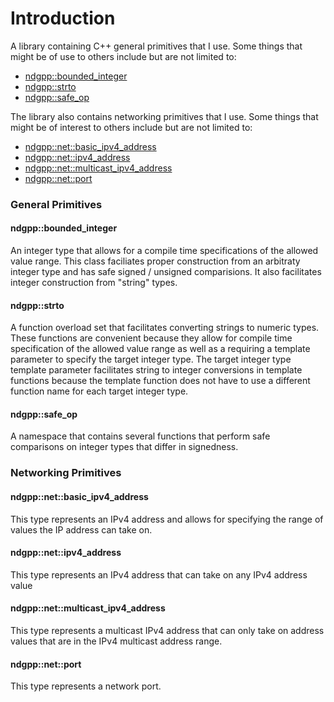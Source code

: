 # Introduction

A library containing C++ general primitives that I use.  Some things
that might be of use to others include but are not limited to:

- [ndgpp::bounded_integer](include/libndgpp/bounded_integer.hpp)
- [ndgpp::strto](include/libndgpp/strto.hpp)
- [ndgpp::safe_op](include/libndgpp/safe_operators.hpp)

The library also contains networking primitives that I use.  Some
things that might be of interest to others include but are not limited
to:

- [ndgpp::net::basic\_ipv4\_address](include/libndgpp/net/basic_ipv4_address.hpp)
- [ndgpp::net::ipv4_address](include/libndgpp/net/ipv4_address.hpp)
- [ndgpp::net::multicast\_ipv4\_address](include/libndgpp/net/multicast_ipv4_address.hpp)
- [ndgpp::net::port](include/libndgpp/net/port.hpp)

### General Primitives

#### ndgpp::bounded_integer

An integer type that allows for a compile time specifications of the
allowed value range.  This class faciliates proper construction from
an arbitraty integer type and has safe signed / unsigned comparisions.
It also facilitates integer construction from "string" types.

#### ndgpp::strto

A function overload set that facilitates converting strings to numeric
types.  These functions are convenient because they allow for compile
time specification of the allowed value range as well as a requiring a
template parameter to specify the target integer type.  The target
integer type template parameter facilitates string to integer
conversions in template functions because the template function does
not have to use a different function name for each target integer type.

#### ndgpp::safe_op

A namespace that contains several functions that perform safe
comparisons on integer types that differ in signedness.

### Networking Primitives

#### ndgpp::net::basic\_ipv4\_address

This type represents an IPv4 address and allows for specifying the
range of values the IP address can take on.

#### ndgpp::net::ipv4_address

This type represents an IPv4 address that can take on any IPv4 address value

#### ndgpp::net::multicast\_ipv4\_address

This type represents a multicast IPv4 address that can only take on
address values that are in the IPv4 multicast address range.

#### ndgpp::net::port

This type represents a network port.
